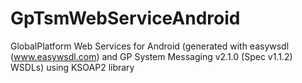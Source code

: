 GpTsmWebServiceAndroid
======================

GlobalPlatform Web Services for Android (generated with easywsdl (www.easywsdl.com) and GP System Messaging v2.1.0 (Spec v1.1.2) WSDLs) using KSOAP2 library
